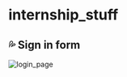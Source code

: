 # internship_stuff
<h2>💦 Sign in form </h2>


![login_page](https://user-images.githubusercontent.com/55224607/120071366-6404b180-c0a8-11eb-8ae4-c0c1b2b452c1.png)
